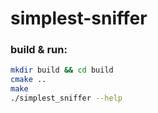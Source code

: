 # simplest-sniffer

### build & run:
```bash
mkdir build && cd build
cmake ..
make
./simplest_sniffer --help
```
